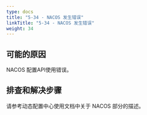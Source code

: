 ```yaml
---
type: docs
title: "5-34 - NACOS 发生错误"
linkTitle: "5-34 - NACOS 发生错误"
weight: 34
---
```


## 可能的原因

NACOS 配置API使用错误。

## 排查和解决步骤

请参考动态配置中心使用文档中关于 NACOS 部分的描述。

<p style="margin-top: 3rem;"> </p>